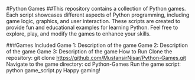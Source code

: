 #Python Games
##This repository contains a collection of Python games. Each script showcases different aspects of Python programming, including game logic, graphics, and user interaction. These scripts are created to provide fun and educational examples for learning Python. Feel free to explore, play, and modify the games to enhance your skills.

###Games Included
Game 1: Description of the game
Game 2: Description of the game
Game 3: Description of the game
How to Run
Clone the repository: git clone https://github.com/MustansirNisar/Python-Games.git
Navigate to the game directory: cd Python-Games
Run the game script: python game_script.py
Happy gaming!
